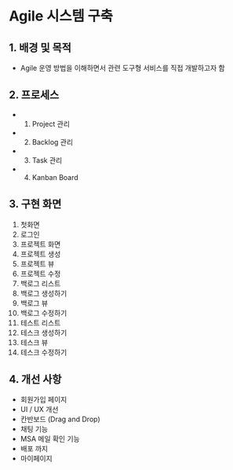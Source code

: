 # Agile 시스템 구축

## 1. 배경 및 목적
* Agile 운영 방법을 이해하면서 관련 도구형 서비스를 직접 개발하고자 함
    
## 2. 프로세스
* 1. Project 관리
* 2. Backlog 관리
* 3. Task 관리
* 4. Kanban Board

## 3. 구현 화면
1. 첫화면
2. 로그인
3. 프로젝트 화면
4. 프로젝트 생성
5. 프로젝트 뷰
6. 프로젝트 수정
7. 백로그 리스트
8. 백로그 생성하기
9. 백로그 뷰
10. 백로그 수정하기
11. 테스트 리스트
12. 테스크 생성하기 
13. 테스크 뷰
14. 테스크 수정하기

## 4. 개선 사항 
* 회원가입 페이지 
* UI / UX 개선
* 칸반보드 (Drag and Drop)
* 채팅 기능 
* MSA 메일 확인 기능 
* 배포 까지 
* 마이페이지
